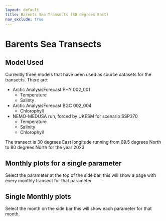 ```yaml
---
layout: default
title: Barents Sea Transects (30 degrees East)
nav_exclude: true
---
```


# Barents Sea Transects

## Model Used

Currently three models that have been used as source datasets for the transects. There are:

- Arctic AnalysisForecast PHY 002_001
  - Temperature
  - Salinty
- Arctic AnalysisForecast BGC 002_004
  - Chlorophyll
- NEMO-MEDUSA run, forced by UKESM for scenario SSP370 
  - Temperature
  - Salinity
  - Chlorophyll

The transect is 30 degrees East longitude running from 69.5 degrees North to 80 degrees North for the year 2023

## Monthly plots for a single parameter
Select the parameter at the top of the side bar, this will show a page with every monthly transect for that parameter

## Single Monthly plots
Select the month on the side bar this will show each parameter for that month.